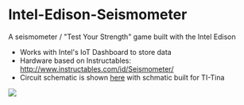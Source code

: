 # Intel-Edison-Seismometer
A seismometer / "Test Your Strength" game built with the Intel Edison

* Works with Intel's IoT Dashboard to store data
* Hardware based on Instructables: http://www.instructables.com/id/Seismometer/
* Circuit schematic is shown <a href="https://github.com/Fleker/intel_edison_seismometer/blob/master/SEISMOMETER.JPG">here</a> with schmatic built for TI-Tina

<img src="https://github.com/Fleker/intel_edison_seismometer/blob/master/SEISMOMETER.JPG" />
